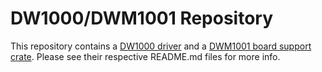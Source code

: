 # DW1000/DWM1001 Repository

This repository contains a [DW1000 driver](dw1000/README.md) and a [DWM1001 board support crate](dwm1001/README.md). Please see their respective README.md files for more info.
